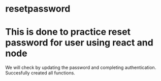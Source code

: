 # resetpassword
# This is done to practice reset password for user using react and node 
We will check by updating the password and completing authentication.
Succesfully created all functions.
